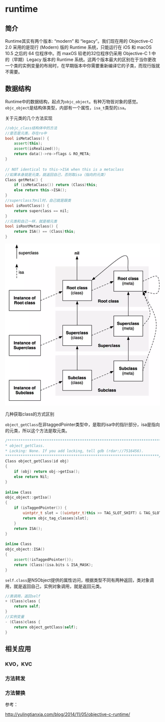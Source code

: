 # runtime

## 简介

Runtime其实有两个版本: “modern” 和 “legacy”。我们现在用的 Objective-C 2.0 采用的是现行 (Modern) 版的 Runtime 系统，只能运行在 iOS 和 macOS 10.5 之后的 64 位程序中。而 maxOS 较老的32位程序仍采用 Objective-C 1 中的（早期）Legacy 版本的 Runtime 系统。这两个版本最大的区别在于当你更改一个类的实例变量的布局时，在早期版本中你需要重新编译它的子类，而现行版就不需要。

## 数据结构

Runtime中的数据结构，起点为`objc_object`。有种万物皆对象的感觉。`objc_object`是结构体类型，内部有一个属性，`isa_t`类型的`isa`。





关于元类的几个方法实现

````c++
//objc_class结构体中的方法
//是否是元类，存在ro中
bool isMetaClass() {
    assert(this);
    assert(isRealized());
    return data()->ro->flags & RO_META;
}

// NOT identical to this->ISA when this is a metaclass
//如果本身就是元类，就返回自己，否则取isa（指向的元类）
Class getMeta() {
    if (isMetaClass()) return (Class)this;
    else return this->ISA();
}
//superclass为nil时，自己就是跟类
bool isRootClass() {
    return superclass == nil;
}
//元类和自己一样，就是根元类
bool isRootMetaclass() {
    return ISA() == (Class)this;
}
````

![](metaclass.png)

几种获取class的方式区别

`object_getClass`在非taggedPointer类型中，是取的isa中的指针部分，isa是指向的元类，所以这个方法是取元类。

```c++
/***********************************************************************
* object_getClass.
* Locking: None. If you add locking, tell gdb (rdar://7516456).
**********************************************************************/
Class object_getClass(id obj)
{
    if (obj) return obj->getIsa();
    else return Nil;
}

inline Class 
objc_object::getIsa() 
{
    if (isTaggedPointer()) {
        uintptr_t slot = ((uintptr_t)this >> TAG_SLOT_SHIFT) & TAG_SLOT_MASK;
        return objc_tag_classes[slot];
    }
    return ISA();
}

inline Class 
objc_object::ISA() 
{
    assert(!isTaggedPointer()); 
    return (Class)(isa.bits & ISA_MASK);
}
```



`self.class`是NSObject提供的属性访问，根据类型不同有两种返回，类对象调用，就是返回自己，实例对象调用，就是返回元类。

```objective-c
//类调用，返回self
+ (Class)class {
    return self;
}
//实例变量
- (Class)class {
    return object_getClass(self);
}
```









## 相关应用

### KVO，KVC



### 方法转发



### 方法替换





参考：

<http://yulingtianxia.com/blog/2014/11/05/objective-c-runtime/>

